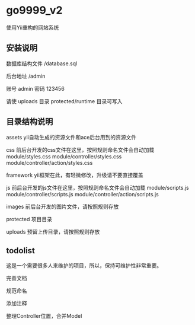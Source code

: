 # go9999_v2
使用Yii重构的网站系统

## 安装说明

数据库结构文件 /database.sql

后台地址 /admin

账号 admin 密码 123456

请使 uploads 目录 protected/runtime 目录可写入

## 目录结构说明

assets yii自动生成的资源文件和ace后台用到的资源文件

css 前后台开发的css文件在这里，按照规则命名文件会自动加载 module/styles.css module/controller/styles.css module/controller/action/styles.css

framework yii框架在此，有轻微修改，升级请不要直接覆盖

js  前后台开发的js文件在这里，按照规则命名文件会自动加载  module/scripts.js module/controller/scripts.js module/controller/action/scripts.js

images 前后台开发的图片文件，请按照规则存放

protected 项目目录

uploads 预留上传目录，请按照规则存放

## todolist

这是一个需要很多人来维护的项目，所以，保持可维护性非常重要。

完善文档

规范命名

添加注释

整理Controller位置，合并Model